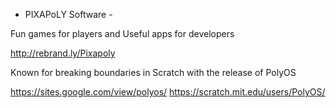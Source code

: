 - PIXAPoLY Software -

Fun games for players and Useful apps for developers

http://rebrand.ly/Pixapoly

Known for breaking boundaries in Scratch with the release of PolyOS

https://sites.google.com/view/polyos/ https://scratch.mit.edu/users/PolyOS/

